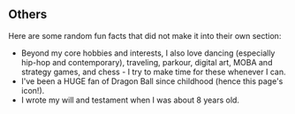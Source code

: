 ## Others

Here are some random fun facts that did not make it into their own section:
- Beyond my core hobbies and interests, I also love dancing (especially hip-hop and contemporary), traveling, parkour, digital art, MOBA and strategy games, and chess - I try to make time for these whenever I can.
- I've been a HUGE fan of Dragon Ball since childhood (hence this page's icon!).
- I wrote my will and testament when I was about 8 years old.
